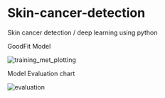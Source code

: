# Skin-cancer-detection
Skin cancer detection / deep learning using python


GoodFit Model

![training_met_plotting](https://user-images.githubusercontent.com/93298291/197681901-087e926f-7798-42e1-a455-997555114ac6.png)






Model Evaluation chart

![evaluation](https://user-images.githubusercontent.com/93298291/197681923-a2f22fb1-e9a8-459d-bcb7-aa49f565ec30.png)
